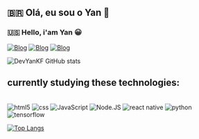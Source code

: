 ## 🇧🇷 Olá, eu sou o Yan 👋
### 🇺🇸 Hello, i'am Yan 😀

[![Blog](https://img.shields.io/badge/Gmail-D14836?style=for-the-badge&logo=gmail&logoColor=white)](mailto:yankayk116@gmail.com)
[![Blog](https://img.shields.io/badge/LinkedIn-0077B5?style=for-the-badge&logo=linkedin&logoColor=white)](https://www.linkedin.com/in/yan-kayk-da-cruz-ferreira-7b27271b1/)
[![Blog](https://img.shields.io/badge/Telegram-2CA5E0?style=for-the-badge&logo=telegram&logoColor=white)](https://t.me/yankayk)

![DevYanKF GitHub stats](https://github-readme-stats.vercel.app/api?username=DevYanKF&show_icons=true&theme=tokyonight)

## currently studying these technologies: 

<div style="display: inline_block"><br/>
    <img align="center" alt="html5" src="https://img.shields.io/badge/HTML5-E34F26?style=for-the-badge&logo=html5&logoColor=white">
    <img align="center" alt="css" src="https://img.shields.io/badge/CSS3-1572B6?style=for-the-badge&logo=css3&logoColor=white">
    <img align="center" alt="JavaScript" src="https://img.shields.io/badge/JavaScript-323330?style=for-the-badge&logo=javascript&logoColor=F7DF1E">
    <img align="center" alt="Node.JS" src="https://img.shields.io/badge/Node.js-43853D?style=for-the-badge&logo=node.js&logoColor=white">
    <img align="center" alt="react native" src="https://img.shields.io/badge/React_Native-20232A?style=for-the-badge&logo=react&logoColor=61DAFB">
    <img align="center" alt="python" src="https://img.shields.io/badge/Python-3776AB?style=for-the-badge&logo=python&logoColor=white">
    <img align="center" alt="tensorflow" src="https://img.shields.io/badge/TensorFlow-FF6F00?style=for-the-badge&logo=tensorflow&logoColor=white">
</div>

[![Top Langs](https://github-readme-stats.vercel.app/api/top-langs/?username=anuraghazra&hide_progress=true)](https://github.com/DevYanKF/github-readme-stats)
